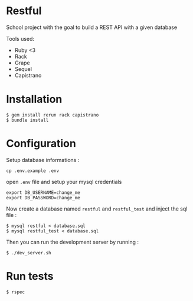 # Restful
School project with the goal to build a REST API with a given database

Tools used:
* Ruby <3
* Rack
* Grape
* Sequel
* Capistrano

# Installation

```
$ gem install rerun rack capistrano
$ bundle install
```

# Configuration

Setup database informations :

```
cp .env.example .env
```

open `.env` file and setup your mysql credentials

```
export DB_USERNAME=change_me
export DB_PASSWORD=change_me
```

Now create a database named `restful` and `restful_test` and inject the sql file :

```
$ mysql restful < database.sql
$ mysql restful_test < database.sql
```

Then you can run the development server by running :

```
$ ./dev_server.sh
```

# Run tests

```
$ rspec
```
